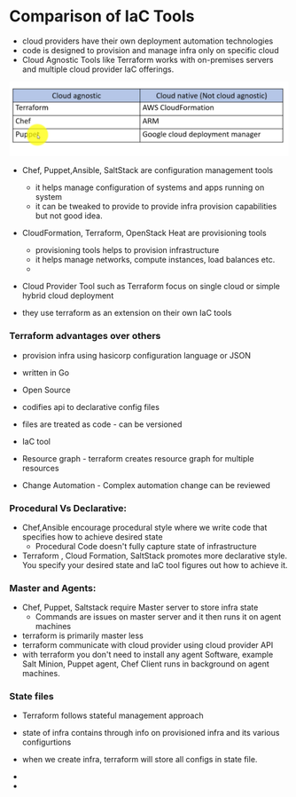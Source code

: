 
# Comparison of IaC Tools

- cloud providers have their own deployment automation technologies
- code is designed to provision and manage infra only on specific cloud 
- Cloud Agnostic Tools like Terraform works with on-premises servers and multiple cloud provider IaC offerings. 

![img.png](img.png)

- Chef, Puppet,Ansible, SaltStack are configuration management tools
  - it helps manage configuration of systems and apps running on system 
  - it can be tweaked to provide to provide infra provision capabilities but not good idea. 

- CloudFormation, Terraform, OpenStack Heat are provisioning tools 
  - provisioning tools helps to provision infrastructure 
  - it helps manage networks, compute instances, load balances etc. 
  - 

- Cloud Provider Tool such as Terraform focus on single cloud or simple hybrid cloud deployment
- they use terraform as an extension on their own IaC tools


### Terraform advantages over others 

- provision infra using hasicorp configuration language or JSON
- written in Go
- Open Source 
- codifies api to declarative config files
- files are treated as code - can be versioned 

- IaC tool 
- Resource graph - terraform creates resource graph for multiple resources 
- Change Automation - Complex automation change can be reviewed 

### Procedural Vs Declarative:

- Chef,Ansible encourage procedural style where we write code that specifies how to achieve desired state
  - Procedural Code doesn't fully capture state of infrastructure 
- Terraform , Cloud Formation, SaltStack promotes more declarative style. You specify your desired state and IaC tool figures out how to achieve it. 

### Master and Agents:

- Chef, Puppet, Saltstack require Master server to store infra state 
  - Commands are issues on master server and it then runs it on agent machines 
- terraform is primarily master less
- terraform communicate with cloud provider using cloud provider API 
- with terraform you don't need to install any agent Software, example Salt Minion, Puppet agent, Chef Client runs in background on agent machines. 


### State files

- Terraform follows stateful management approach 
- state of infra contains through info on provisioned infra and its various configurtions 
- when we create infra, terraform will store all configs in state file. 
- 

- 